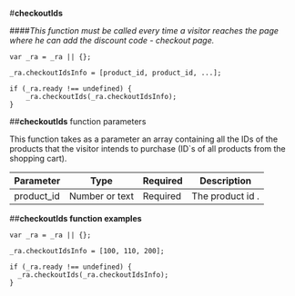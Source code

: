 #**checkoutIds**

####*This function must be called every time a visitor reaches the page where he can add the discount code - checkout page.*

    var _ra = _ra || {};
    
	_ra.checkoutIdsInfo = [product_id, product_id, ...];
	
	if (_ra.ready !== undefined) {
		_ra.checkoutIds(_ra.checkoutIdsInfo);
	}
	
##**checkoutIds** function parameters

This function takes as a parameter an array containing all the IDs of the products that the visitor intends to purchase (ID`s of all products from the shopping cart).

|    **Parameter**    |    **Type**    |    **Required**    |    **Description**    |
|---|---|---|---|
|  product_id  |  Number or text  |  Required  |  The product id .  |


##**checkoutIds function examples**

	var _ra = _ra || {};
	
	_ra.checkoutIdsInfo = [100, 110, 200];
	
	if (_ra.ready !== undefined) {
	  _ra.checkoutIds(_ra.checkoutIdsInfo);
	}